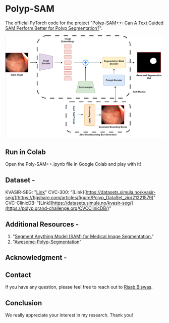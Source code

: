 # Polyp-SAM
The official PyTorch code for the project "[Polyp-SAM++: Can A Text Guided SAM Perform Better for Polyp Segmentation?](https://doi.org/10.48550/arXiv.2308.06623)". 

![alt text](Arch_Polyp-SAM++.png?raw=true)

## Run in Colab
Open the Poly-SAM++.ipynb file in Google Colab and play with it!

## Dataset -
KVASIR-SEG: "[Link](https://datasets.simula.no/kvasir-seg/)" 
CVC-300: "[Link](https://datasets.simula.no/kvasir-seg/](https://figshare.com/articles/figure/Polyp_DataSet_zip/21221579)" 
CVC-ClinicDB: "[Link](https://datasets.simula.no/kvasir-seg/](https://polyp.grand-challenge.org/CVCClinicDB/)" 

## Additional Resources - 
1. "[Segment Anything Model (SAM) for Medical Image Segmentation.](https://github.com/YichiZhang98/SAM4MIS)"
2. "[Awesome-Polyp-Segmentation]([https://github.com/YichiZhang98/SAM4MIS](https://github.com/taozh2017/Awesome-Polyp-Segmentation))"

## Acknowledgment - 

## Contact 
If you have any question, please feel free to reach out to <a href="mailto:risabbiswas19@gmail.com" target="_blank">Risab Biswas</a>.

## Conclusion
We really appreciate your interest in my research. Thank you! 






